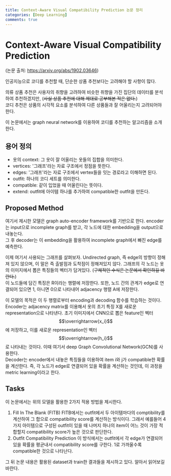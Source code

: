 ```yaml
---
title: Context-Aware Visual Compatibility Prediction 논문 정리
categories: [Deep Learning]
comments: true
---
```


# Context-Aware Visual Compatibility Prediction
(논문 출처: https://arxiv.org/abs/1902.03646)

인공지능으로 코디를 추천할 때, 단순한 상품 추천보다는 고려해야 할 사항이 많다.    
  
의류 상품 추천은 사용자의 취향을 고려하여 비슷한 취향을 가진 집단의 데이터를 분석하여 추천하겠지만,
(~~사실 상품 추천에 대해 제대로 공부해본 적은 없다.~~)  
코디 추천은 상품의 시각적 요소를 분석하여 다른 상품들과 잘 어울리는지 고려되어야 한다.  
  
  이 논문에서는 graph neural network를 이용하여 코디를 추천하는 알고리즘을 소개한다.

## 용어 정의  
- 옷의 context: 그 옷이 잘 어울리는 옷들의 집합을 의미한다.
- vertices: '그래프'라는 자료 구조에서 정점을 뜻한다.
- edges: '그래프'라는 자료 구조에서 vertex들을 잇는 경로라고 이해하면 된다.
- outfit: 하나의 코디 세트를 의미한다.
- compatible: 같이 입었을 때 어울린다는 뜻이다.
- extend: outfit에 아이템 하나를 추가하여 compatible한 outfit을 만든다.

## Proposed Method
여기서 제시한 모델은 graph auto-encoder framework를 기반으로 한다. encoder는 input으로 incomplete graph를 받고, 각 노드에 대한 embedding을 output으로 내놓는다.  
그 후 decoder는 이 embedding을 활용하여 incomplete graph에서 빠진 edge를 예측한다.
  
  이제 여기서 사용되는 그래프를 살펴보자. Undirected graph, 즉 edge의 방향이 정해져 있지 않으며, 이 말은 즉 출발점과 도착점이 정해져있지 않다. 
  그래프의 각 노드는 옷의 이미지에서 뽑은 특징들의 벡터가 담겨있다. (~~구체적인 수식은 논문에서 확인하길 바란다.~~)  
  이 노드들에 담긴 특징은 R이라는 행렬에 저장한다. 또한, 노드 간의 관계가 edge로 연결되어 있으면 1, 아니면 0으로 나타내어 adjacency 행렬 A에 저장한다.
      
  이 모델의 목적은 이 두 행렬로부터 encoding과 decoding 함수를 학습하는 것이다.
  Encoder는 adjacency matrix를 이용해서 옷의 초기 특징 X를 새로운 representation으로 나타낸다. 초기 이미지에서 CNN으로 뽑은 feature인 벡터 $$\overrightarrow{x_i}$$에 저장하고, 이를 새로운 representation인 벡터 $$\overrightarrow{h_i}$$로 나타내는 것이다. 이때 여기서 deep Graph Convolutional Network(GCN)를 사용한다.  
  Decoder는 encoder에서 내놓은 특징들을 이용하여 item i와 j가 compatible한 확률을 계산한다. 즉, 각 노드가 edge로 연결되어 있을 확률을 계산하는 것인데, 이 과정을 metric learning이라고 한다. 
  
## Tasks
이 논문에서는 위의 모델을 활용한 2가지 적용 방법을 제시한다.
1. Fill In The Blank (FITB)
FITB에서는 outfit에서 두 아이템마다의 comptibility를 계산하여 그 합으로 compatibility score를 계산하는 방식이다. 그래서 예를들어 4가지 아이템으로 구성된 outfit이 있을 때 나머지 하나의 item이 어느 것이 가장 적합할지 compatibility score가 높은 것으로 판단한다. 
1. Outfit Compatibility Prediction
이 방식에서는 outfit에서 각 edge가 연결되어 있을 확률을 평균내서 compatibility score를 구한다. 1로 가까울수록 compatible한 것으로 나타난다.
  
  
  그 뒤 논문 내용은 활용된 dataset과 train한 결과들을 제시하고 있다. 알아서 읽어보길 바란다.



  
